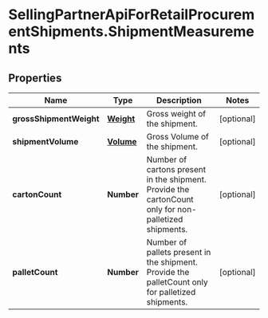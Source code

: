 # SellingPartnerApiForRetailProcurementShipments.ShipmentMeasurements

## Properties
Name | Type | Description | Notes
------------ | ------------- | ------------- | -------------
**grossShipmentWeight** | [**Weight**](Weight.md) | Gross weight of the shipment. | [optional] 
**shipmentVolume** | [**Volume**](Volume.md) | Gross Volume of the shipment. | [optional] 
**cartonCount** | **Number** | Number of cartons present in the shipment. Provide the cartonCount only for non-palletized shipments. | [optional] 
**palletCount** | **Number** | Number of pallets present in the shipment. Provide the palletCount only for palletized shipments. | [optional] 


